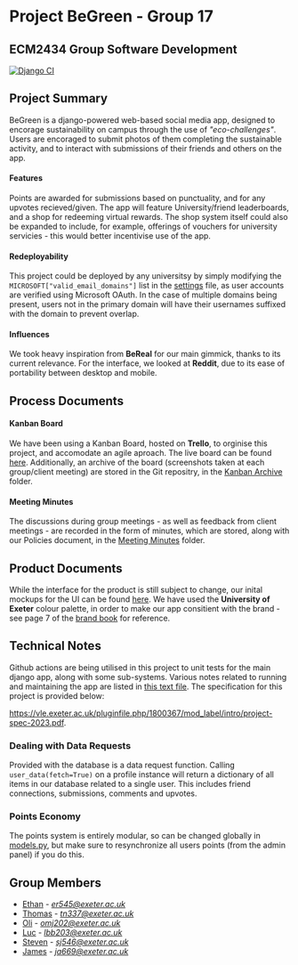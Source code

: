 # Project BeGreen - Group 17
## ECM2434 Group Software Development

[![Django CI](https://github.com/r-3than/Group17-ECM2434/actions/workflows/django.yml/badge.svg?branch=main)](https://github.com/r-3than/Group17-ECM2434/actions/workflows/django.yml)

## Project Summary
BeGreen is a django-powered web-based social media app, designed to encorage sustainability on campus through the use of *"eco-challenges"*.
Users are encoraged to submit photos of them completing the sustainable activity, and to interact with submissions of their friends and others on the app.

#### Features
Points are awarded for submissions based on punctuality, and for any upvotes recieved/given.
The app will feature University/friend leaderboards, and a shop for redeeming virtual rewards.
The shop system itself could also be expanded to include, for example, offerings of vouchers for university servicies - this would better incentivise use of the app.

#### Redeployability
This project could be deployed by any universitsy by simply modifying the `MICROSOFT["valid_email_domains"]` list in the [settings](./djangoApp/projectGreen/projectGreen/settings.py) file, as user accounts are verified using Microsoft OAuth.
In the case of multiple domains being present, users not in the primary domain will have their usernames suffixed with the domain to prevent overlap.

#### Influences
We took heavy inspiration from **BeReal** for our main gimmick, thanks to its current relevance.
For the interface, we looked at **Reddit**, due to its ease of portability between desktop and mobile. 

## Process Documents

#### Kanban Board
We have been using a Kanban Board, hosted on **Trello**, to orginise this project, and accomodate an agile aproach. The live board can be found [here](https://trello.com/b/xLFiqGIn/kanban-group-software-dev).
Additionally, an archive of the board (screenshots taken at each group/client meeting) are stored in the Git repositry, in the [Kanban Archive](<./Kanban Archive/>) folder.

#### Meeting Minutes
The discussions during group meetings - as well as feedback from client meetings - are recorded in the form of minutes, which are stored, along with our Policies document, in the [Meeting Minutes](<./Meeting Minutes/>) folder.

## Product Documents
While the interface for the product is still subject to change, our inital mockups for the UI can be found [here](https://trello.com/c/fVn0FVUt/25-prototype-front-end).
We have used the **University of Exeter** colour palette, in order to make our app consitient with the brand - see page 7 of the [brand book](https://brand.exeter.ac.uk/wp-content/uploads/2022/09/University-of-Exeter_Brand-Book.pdf) for reference.

## Technical Notes
Github actions are being utilised in this project to unit tests for the main django app, along with some sub-systems.
Various notes related to running and maintaining the app are listed in [this text file](<./djangoApp/projectGreen/notes.txt>).
The specification for this project is provided below:

https://vle.exeter.ac.uk/pluginfile.php/1800367/mod_label/intro/project-spec-2023.pdf.

### Dealing with Data Requests

Provided with the database is a data request function. Calling `user_data(fetch=True)` on a profile instance will return a dictionary of all items in our database related to a single user. This includes friend connections, submissions, comments and upvotes.

### Points Economy

The points system is entirely modular, so can be changed globally in [models.py](<./djangoApp/projectGreen/projectGreen/models.py>), but make sure to resynchronize all users points (from the admin panel) if you do this.

## Group Members

+ [Ethan](https://github.com/r-3than) - *<er545@exeter.ac.uk>*
+ [Thomas](https://github.com/tom-newbold) - *<tn337@exeter.ac.uk>*
+ [Oli](https://github.com/olijarrett) - *<omj202@exeter.ac.uk>*
+ [Luc](https://github.com/lbiragnet) - *<lbb203@exeter.ac.uk>*
+ [Steven](https://github.com/StevenXD777) - *<sj546@exeter.ac.uk>*
+ [James](https://github.com/James13524) - *<ja669@exeter.ac.uk>*
